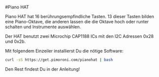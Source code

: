 <!--
---
name: Piano HAT
class: board
type: alle
formfactor: HAT
manufacturer: Pimoroni
description: Ein kleines Pi Piano mit 16 berührungsempfindlichen Tasten
url: https://shop.pimoroni.com/products/piano-hat
github: https://github.com/pimoroni/piano-hat
buy: https://shop.pimoroni.com/products/piano-hat
image: 'piano-hat.png'
pincount: 40
eeprom: yes
pin:
  3:
    mode: i2c
  5:
    mode: i2c
  7:
    name: Alert A
    mode: input
  11:
    name: Reset A
    mode: output
  13:
    name: Alert B
    mode: input
  15:
    name: Reset B
    mode: output
i2c:
  '0x28':
    name: Cap Touch A
    device: cap1188
  '0x2b':
    name: Cap Touch B
    device: cap1188
-->
#Piano HAT

Piano HAT hat 16 berührungsempfindliche Tasten. 13 dieser Tasten bilden eine Piano-Oktave, die anderen lassen die die Oktave hoch oder runter schalten und Instrumente auswählen.

Der HAT benutzt zwei Microchip CAP1188 ICs mit den I2C Adressen 0x28 und 0x2b.

Mit folgendem Einzeiler installierst Du die nötige Software:

```bash
curl -sS https://get.pimoroni.com/pianohat | bash
```

Den Rest findest Du in der Anleitung!
